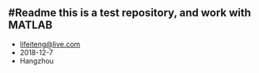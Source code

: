 #Readme
this is a test repository, and work with MATLAB
------------------------
- lifeiteng@live.com
- 2018-12-7
- Hangzhou